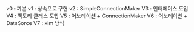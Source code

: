 v0 : 기본
v1 : 상속으로 구현
v2 : SimpleConnectionMaker
V3 : 인터페이스 도입
V4 : 팩토리 클래스 도입
V5 : 어노테이션 + ConnectionMaker
V6 : 어노테이션 + DataSorce
V7 : xlm 방식